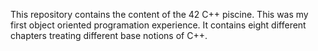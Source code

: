 This repository contains the content of the 42 C++ piscine. This was my first object oriented programation experience. It contains eight different chapters treating different base notions of C++.
